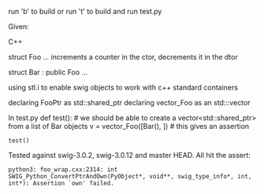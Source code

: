 
run 'b' to build  or run 't' to build and run test.py


Given:

C++

struct Foo ... increments a counter in the ctor, decrements it in the dtor

struct Bar : public Foo ...

using stl.i to enable swig objects to work with c++ standard containers

declaring FooPtr as std::shared_ptr<Foo>
declaring vector_Foo as an std:::vector<FooPtr>


In test.py
	def test():
		# we should be able to create a vector<std::shared_ptr<Foo>> from a list of Bar objects
		v = vector_Foo([Bar(), ])  # this gives an assertion

	test()





Tested against swig-3.0.2, swig-3.0.12 and master HEAD.  All hit the assert:

	python3: foo_wrap.cxx:2314: int SWIG_Python_ConvertPtrAndOwn(PyObject*, void**, swig_type_info*, int, int*): Assertion `own' failed.

